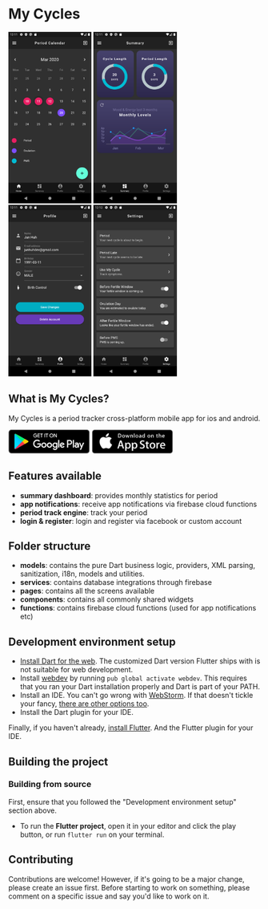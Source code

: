 # My Cycles

<img src="assets/screenshots/screen1.png" width="33%" /> <img src="assets/screenshots/screen2.png" width="33%" /> <img src="assets/screenshots/screen3.png" width="33%" />
 <img src="assets/screenshots/screen4.png" width="33%" />


## What is My Cycles?

My Cycles is a period tracker cross-platform mobile app for ios and android.

<div>
<a href='https://play.google.com/store/apps/details?id=com.huhenterprises'><img alt='Get it on Google Play' src='assets/screenshots/google_play.png' height='48px'/></a>
<a href='https://itunes.apple.com/us/app/'><img alt='Get it on the App Store' src='assets/screenshots/app_store.png' height='48px'/></a>

## Features available

* **summary dashboard**: provides monthly statistics for period
* **app notifications**: receive app notifications via firebase cloud functions
* **period track engine**: track your period
* **login & register**: login and register via facebook or custom account

## Folder structure

* **models**: contains the pure Dart business logic, providers, XML parsing, sanitization, i18n, models and utilities.
* **services**: contains database integrations through firebase
* **pages**: contains all the screens available
* **components**: contains all commonly shared widgets
* **functions**: contains firebase cloud functions (used for app notifications etc)



## Development environment setup

* [Install Dart for the web](https://webdev.dartlang.org/tools/sdk#install). The customized Dart version Flutter ships with is not suitable for web development.
* Install [webdev](https://webdev.dartlang.org/tools/webdev) by running `pub global activate webdev`. This requires that you ran your Dart installation properly and Dart is part of your PATH.
* Install an IDE. You can't go wrong with [WebStorm](https://webdev.dartlang.org/tools/webstorm). If that doesn't tickle your fancy, [there are other options too](https://www.dartlang.org/tools#ides).
* Install the Dart plugin for your IDE.

Finally, if you haven't already, [install Flutter](https://flutter.io/docs/get-started/install).
And the Flutter plugin for your IDE.


## Building the project


### Building from source

First, ensure that you followed the "Development environment setup" section above.

* To run the **Flutter project**, open it in your editor and click the play button, or run `flutter run` on your terminal.

## Contributing

Contributions are welcome!
However, if it's going to be a major change, please create an issue first.
Before starting to work on something, please comment on a specific issue and say you'd like to work on it.
